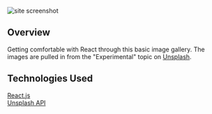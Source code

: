 ![site screenshot](/image-slider-app/src/assets/browser.png)

## Overview

Getting comfortable with React through this basic image gallery. The images are pulled in from the "Experimental" topic on [Unsplash](https://unsplash.com/t/experimental).

## Technologies Used

[React.js](https://reactjs.org/)  
[Unsplash API](https://unsplash.com/developers)